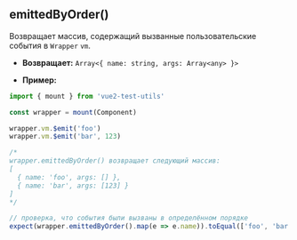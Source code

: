 ## emittedByOrder()

Возвращает массив, содержащий вызванные пользовательские события в `Wrapper` `vm`.

- **Возвращает:** `Array<{ name: string, args: Array<any> }>`

- **Пример:**

```js
import { mount } from 'vue2-test-utils'

const wrapper = mount(Component)

wrapper.vm.$emit('foo')
wrapper.vm.$emit('bar', 123)

/*
wrapper.emittedByOrder() возвращает следующий массив:
[
  { name: 'foo', args: [] },
  { name: 'bar', args: [123] }
]
*/

// проверка, что события были вызваны в определённом порядке
expect(wrapper.emittedByOrder().map(e => e.name)).toEqual(['foo', 'bar'])
```
